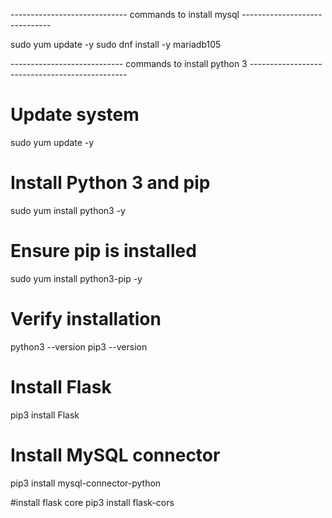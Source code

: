 -----------------------------  commands to install mysql  ------------------------------

sudo yum update -y
sudo dnf install -y mariadb105


----------------------------   commands to install python 3   -----------------------------------------------

# Update system
sudo yum update -y

# Install Python 3 and pip
sudo yum install python3 -y

# Ensure pip is installed
sudo yum install python3-pip -y

# Verify installation
python3 --version
pip3 --version

# Install Flask
pip3 install Flask

# Install MySQL connector
pip3 install mysql-connector-python

#install flask core 
pip3 install flask-cors

